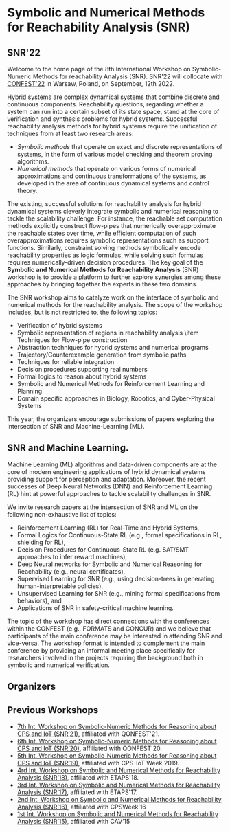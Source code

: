 # Symbolic and Numerical Methods for Reachability Analysis (SNR)


## SNR'22

Welcome to the home page of the 8th International Workshop on Symbolic-Numeric Methods for reachability Analysis (SNR). SNR'22 will collocate with [CONFEST'22](https://confest2022.mimuw.edu.pl) in Warsaw, Poland, on September, 12th 2022. 

Hybrid systems are complex dynamical systems that combine discrete and continuous components. Reachability questions, regarding whether a system can run into a certain subset of its state space, stand at the core of verification and synthesis problems for hybrid systems. Successful reachability analysis methods for hybrid systems require the unification of techniques from at least two research areas:
- _Symbolic methods_ that operate on exact and discrete representations of systems, in the form of various model checking and theorem proving algorithms.
- _Numerical methods_ that operate on various forms of numerical approximations and continuous transformations of the systems, as developed in the area of continuous dynamical systems and control theory. 

The existing, successful solutions for reachability analysis for hybrid dynamical systems cleverly integrate symbolic and numerical reasoning to tackle the scalability challenge. For instance, the reachable set computation methods explicitly construct flow-pipes that numerically overapproximate the reachable states over time, while efficient computation of such overapproximations requires symbolic representations such as support functions. Similarly, constraint solving methods symbolically encode reachability properties as logic formulas, while solving such formulas requires numerically-driven decision procedures. 
The key goal of the **Symbolic and Numerical Methods for Reachability Analysis** (SNR) workshop is to provide a platform to further explore synergies among these approaches by bringing together the experts in these two domains.

The SNR workshop aims to catalyze work on the interface of symbolic and numerical methods for the reachability analysis. The scope of the workshop includes, but is not restricted to, the following topics:
- Verification of hybrid systems
- Symbolic representation of regions in reachability analysis \item Techniques for Flow-pipe construction
- Abstraction techniques for hybrid systems and numerical programs
- Trajectory/Counterexample generation from symbolic paths
- Techniques for reliable integration
- Decision procedures supporting real numbers
- Formal logics to reason about hybrid systems
- Symbolic and Numerical Methods for Reinforcement Learning and Planning
- Domain specific approaches in Biology, Robotics, and Cyber-Physical Systems

This year, the organizers encourage submissions of papers exploring the intersection of SNR and Machine-Learning (ML).

## SNR and Machine Learning.
Machine Learning (ML) algorithms and data-driven components are at the core of modern engineering applications of hybrid dynamical systems providing support for perception and adaptation. Moreover, the recent successes of Deep Neural Networks (DNN) and Reinforcement Learning (RL) hint at powerful approaches to tackle scalability challenges in SNR. 
     
We invite research papers at the intersection of SNR and ML on the following non-exhaustive list of topics:      
- Reinforcement Learning (RL) for Real-Time and Hybrid Systems,
- Formal Logics for Continuous-State RL  (e.g., formal specifications in RL, shielding for RL),
- Decision Procedures for Continuous-State RL (e.g. SAT/SMT approaches to infer reward machines),
- Deep Neural networks for Symbolic and Numerical Reasoning for Reachability (e.g., neural certificates),
- Supervised Learning for SNR (e.g., using decision-trees in generating human-interpretable policies),
- Unsupervised Learning for SNR (e.g., mining formal specifications from behaviors), and
- Applications of SNR in safety-critical machine learning.     

The topic of the workshop has direct connections with the conferences within the CONFEST (e.g., FORMATS and CONCUR) and we believe that participants of the main conference may be interested in attending SNR and vice-versa. The workshop format is intended to complement the main conference by providing an informal meeting place specifically for researchers involved in the projects requiring the background both in symbolic and numerical verification.

## Organizers


## Previous Workshops
- [7th Int. Workshop on Symbolic-Numeric Methods for Reasoning about CPS and IoT (SNR’21)](https://sites.google.com/view/snr21/), affiliated with QONFEST'21.
- [6th Int. Workshop on Symbolic-Numeric Methods for Reasoning about CPS and IoT (SNR’20)](http://www.cs.cas.cz/snr2020/), affiliated with QONFEST'20.
- [5th Int. Workshop on Symbolic-Numeric Methods for Reasoning about CPS and IoT (SNR’19)](http://snr19.ncl.ac.uk/index.html), affiliated with CPS-IoT Week 2019.
- [4rd Int. Workshop on Symbolic and Numerical Methods for Reachability Analysis (SNR’18)](http://snr2018.verivital.com), affiliated with ETAPS'18.
- [3rd Int. Workshop on Symbolic and Numerical Methods for Reachability Analysis (SNR’17)](https://snr2017.pages.ist.ac.at), affiliated with ETAPS'17.
- [2nd Int. Workshop on Symbolic and Numerical Methods for Reachability Analysis (SNR’16)](https://snr2016.pages.ist.ac.at), affiliated with CPSWeek’16
- [1st Int. Workshop on Symbolic and Numerical Methods for Reachability Analysis (SNR’15)](http://snrworkshop.github.io), affiliated with CAV’15
 
 
 
 
<!--
For more details see [Basic writing and formatting syntax](https://docs.github.com/en/github/writing-on-github/getting-started-with-writing-and-formatting-on-github/basic-writing-and-formatting-syntax).

### Jekyll Themes

Your Pages site will use the layout and styles from the Jekyll theme you have selected in your [repository settings](https://github.com/cuplv/snr22/settings/pages). The name of this theme is saved in the Jekyll `_config.yml` configuration file.

### Support or Contact

Having trouble with Pages? Check out our [documentation](https://docs.github.com/categories/github-pages-basics/) or [contact support](https://support.github.com/contact) and we’ll help you sort it out.
-->
